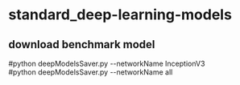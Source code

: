 # standard_deep-learning-models

## download benchmark model
#python deepModelsSaver.py --networkName InceptionV3    
#python deepModelsSaver.py --networkName all
